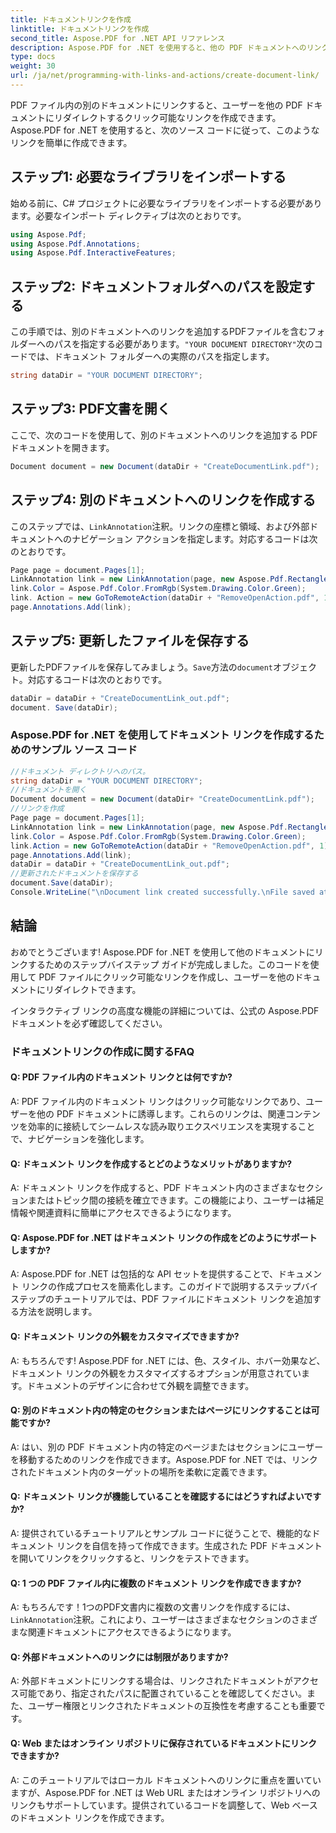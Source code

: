 ```yaml
---
title: ドキュメントリンクを作成
linktitle: ドキュメントリンクを作成
second_title: Aspose.PDF for .NET API リファレンス
description: Aspose.PDF for .NET を使用すると、他の PDF ドキュメントへのリンクを簡単に作成できます。
type: docs
weight: 30
url: /ja/net/programming-with-links-and-actions/create-document-link/
---
```

PDF ファイル内の別のドキュメントにリンクすると、ユーザーを他の PDF ドキュメントにリダイレクトするクリック可能なリンクを作成できます。Aspose.PDF for .NET を使用すると、次のソース コードに従って、このようなリンクを簡単に作成できます。

## ステップ1: 必要なライブラリをインポートする

始める前に、C# プロジェクトに必要なライブラリをインポートする必要があります。必要なインポート ディレクティブは次のとおりです。

```csharp
using Aspose.Pdf;
using Aspose.Pdf.Annotations;
using Aspose.Pdf.InteractiveFeatures;
```

## ステップ2: ドキュメントフォルダへのパスを設定する

この手順では、別のドキュメントへのリンクを追加するPDFファイルを含むフォルダーへのパスを指定する必要があります。`"YOUR DOCUMENT DIRECTORY"`次のコードでは、ドキュメント フォルダーへの実際のパスを指定します。

```csharp
string dataDir = "YOUR DOCUMENT DIRECTORY";
```

## ステップ3: PDF文書を開く

ここで、次のコードを使用して、別のドキュメントへのリンクを追加する PDF ドキュメントを開きます。

```csharp
Document document = new Document(dataDir + "CreateDocumentLink.pdf");
```

## ステップ4: 別のドキュメントへのリンクを作成する

このステップでは、`LinkAnnotation`注釈。リンクの座標と領域、および外部ドキュメントへのナビゲーション アクションを指定します。対応するコードは次のとおりです。

```csharp
Page page = document.Pages[1];
LinkAnnotation link = new LinkAnnotation(page, new Aspose.Pdf.Rectangle(100, 100, 300, 300));
link.Color = Aspose.Pdf.Color.FromRgb(System.Drawing.Color.Green);
link. Action = new GoToRemoteAction(dataDir + "RemoveOpenAction.pdf", 1);
page.Annotations.Add(link);
```

## ステップ5: 更新したファイルを保存する

更新したPDFファイルを保存してみましょう。`Save`方法の`document`オブジェクト。対応するコードは次のとおりです。

```csharp
dataDir = dataDir + "CreateDocumentLink_out.pdf";
document. Save(dataDir);
```

### Aspose.PDF for .NET を使用してドキュメント リンクを作成するためのサンプル ソース コード 
```csharp
//ドキュメント ディレクトリへのパス。
string dataDir = "YOUR DOCUMENT DIRECTORY";
//ドキュメントを開く
Document document = new Document(dataDir+ "CreateDocumentLink.pdf");
//リンクを作成
Page page = document.Pages[1];
LinkAnnotation link = new LinkAnnotation(page, new Aspose.Pdf.Rectangle(100, 100, 300, 300));
link.Color = Aspose.Pdf.Color.FromRgb(System.Drawing.Color.Green);
link.Action = new GoToRemoteAction(dataDir + "RemoveOpenAction.pdf", 1);
page.Annotations.Add(link);
dataDir = dataDir + "CreateDocumentLink_out.pdf";
//更新されたドキュメントを保存する
document.Save(dataDir);
Console.WriteLine("\nDocument link created successfully.\nFile saved at " + dataDir);            
```

## 結論

おめでとうございます! Aspose.PDF for .NET を使用して他のドキュメントにリンクするためのステップバイステップ ガイドが完成しました。このコードを使用して PDF ファイルにクリック可能なリンクを作成し、ユーザーを他のドキュメントにリダイレクトできます。

インタラクティブ リンクの高度な機能の詳細については、公式の Aspose.PDF ドキュメントを必ず確認してください。

### ドキュメントリンクの作成に関するFAQ

#### Q: PDF ファイル内のドキュメント リンクとは何ですか?

A: PDF ファイル内のドキュメント リンクはクリック可能なリンクであり、ユーザーを他の PDF ドキュメントに誘導します。これらのリンクは、関連コンテンツを効率的に接続してシームレスな読み取りエクスペリエンスを実現することで、ナビゲーションを強化します。

#### Q: ドキュメント リンクを作成するとどのようなメリットがありますか?

A: ドキュメント リンクを作成すると、PDF ドキュメント内のさまざまなセクションまたはトピック間の接続を確立できます。この機能により、ユーザーは補足情報や関連資料に簡単にアクセスできるようになります。

#### Q: Aspose.PDF for .NET はドキュメント リンクの作成をどのようにサポートしますか?

A: Aspose.PDF for .NET は包括的な API セットを提供することで、ドキュメント リンクの作成プロセスを簡素化します。このガイドで説明するステップバイステップのチュートリアルでは、PDF ファイルにドキュメント リンクを追加する方法を説明します。

#### Q: ドキュメント リンクの外観をカスタマイズできますか?

A: もちろんです! Aspose.PDF for .NET には、色、スタイル、ホバー効果など、ドキュメント リンクの外観をカスタマイズするオプションが用意されています。ドキュメントのデザインに合わせて外観を調整できます。

#### Q: 別のドキュメント内の特定のセクションまたはページにリンクすることは可能ですか?

A: はい、別の PDF ドキュメント内の特定のページまたはセクションにユーザーを移動するためのリンクを作成できます。Aspose.PDF for .NET では、リンクされたドキュメント内のターゲットの場所を柔軟に定義できます。

#### Q: ドキュメント リンクが機能していることを確認するにはどうすればよいですか?

A: 提供されているチュートリアルとサンプル コードに従うことで、機能的なドキュメント リンクを自信を持って作成できます。生成された PDF ドキュメントを開いてリンクをクリックすると、リンクをテストできます。

#### Q: 1 つの PDF ファイル内に複数のドキュメント リンクを作成できますか?

 A: もちろんです！1つのPDF文書内に複数の文書リンクを作成するには、`LinkAnnotation`注釈。これにより、ユーザーはさまざまなセクションのさまざまな関連ドキュメントにアクセスできるようになります。

#### Q: 外部ドキュメントへのリンクには制限がありますか?

A: 外部ドキュメントにリンクする場合は、リンクされたドキュメントがアクセス可能であり、指定されたパスに配置されていることを確認してください。また、ユーザー権限とリンクされたドキュメントの互換性を考慮することも重要です。

#### Q: Web またはオンライン リポジトリに保存されているドキュメントにリンクできますか?

A: このチュートリアルではローカル ドキュメントへのリンクに重点を置いていますが、Aspose.PDF for .NET は Web URL またはオンライン リポジトリへのリンクもサポートしています。提供されているコードを調整して、Web ベースのドキュメント リンクを作成できます。